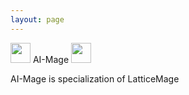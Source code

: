 ```yaml
---
layout: page
---
```


<img src="https://posetmage.com/Images/AIMage/LOGO.png" Height="32" /> AI-Mage <img src="https://posetmage.com/Images/Icon/AIMage/LOGO.png" Height="32" />

AI-Mage is specialization of LatticeMage
